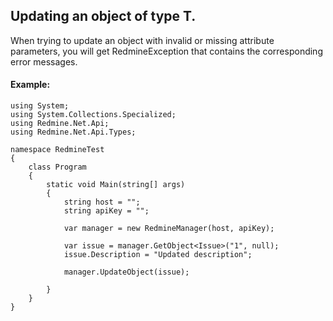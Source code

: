 ## Updating an object of type T. ##

When trying to update an object with invalid or missing attribute parameters, you will get RedmineException that contains the corresponding error messages.


#### Example: ####

```
using System;
using System.Collections.Specialized;
using Redmine.Net.Api;
using Redmine.Net.Api.Types;

namespace RedmineTest
{
    class Program
    {
        static void Main(string[] args)
        {
            string host = "";
            string apiKey = "";

            var manager = new RedmineManager(host, apiKey);

            var issue = manager.GetObject<Issue>("1", null);
            issue.Description = "Updated description"; 

            manager.UpdateObject(issue);

        }
    }
}


```
